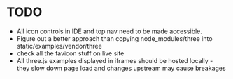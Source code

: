 # TODO

* All icon controls in IDE and top nav need to be made accessible.
* Figure out a better approach than copying node_modules/three into static/examples/vendor/three
* check all the favicon stuff on live site
* All three.js examples displayed in iframes should be hosted locally - they slow down page load and changes upstream may cause breakages